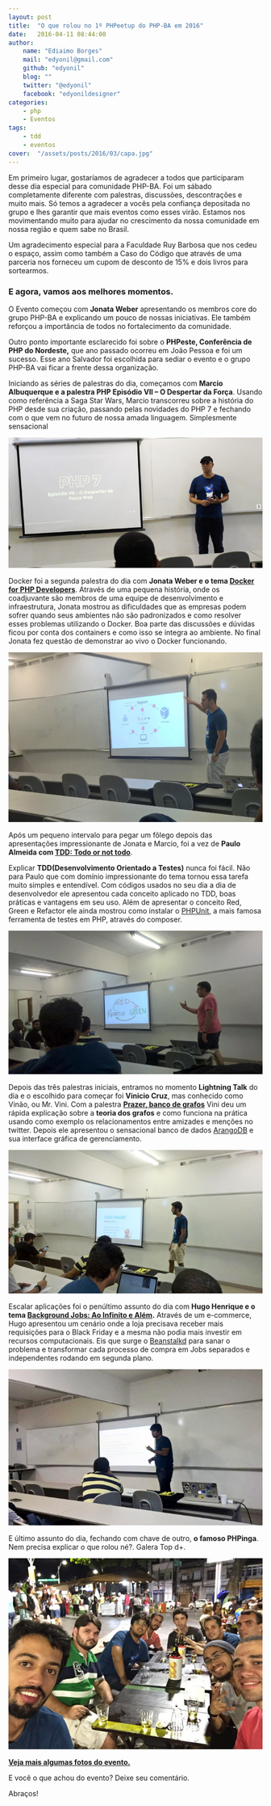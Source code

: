 ```yaml
---
layout: post
title:  "O que rolou no 1º PHPeetup do PHP-BA em 2016"
date:   2016-04-11 08:44:00
author: 
    name: "Ediaimo Borges"
    mail: "edyonil@gmail.com"
    github: "edyonil"
    blog: ""
    twitter: "@edyonil"
    facebook: "edyonildesigner"
categories: 
    - php
    - Eventos
tags: 
    - tdd
    - eventos
cover:  "/assets/posts/2016/03/capa.jpg"
---
```


Em primeiro lugar, gostaríamos de agradecer a todos que participaram desse dia especial para comunidade PHP-BA. Foi um sábado completamente diferente com palestras, discussões, descontrações e muito mais. Só temos a agradecer a vocês pela confiança depositada no grupo e lhes garantir que mais eventos como esses virão. Estamos nos movimentando muito para ajudar no crescimento da nossa comunidade em nossa região e quem sabe no Brasil.

Um agradecimento especial para a Faculdade Ruy Barbosa que nos cedeu o espaço, assim como também a Caso do Código que através de uma parceria nos forneceu um cupom de desconto de 15% e dois livros para sortearmos.

### E agora, vamos aos melhores momentos.

O Evento começou com **Jonata Weber** apresentando os membros core do grupo PHP-BA e explicando um pouco de nossas iniciativas. Ele também reforçou a importância de todos no fortalecimento da comunidade.

Outro ponto importante esclarecido foi sobre o **PHPeste, Conferência de PHP do Nordeste,** que ano passado ocorreu em João Pessoa e foi um sucesso. Esse ano Salvador foi escolhida para sediar o evento e o grupo PHP-BA vai ficar a frente dessa organização.

Iniciando as séries de palestras do dia, começamos com **Marcio Albuquerque e a palestra PHP Episódio VII – O Despertar da Força**. Usando como referência a Saga Star Wars, Marcio transcorreu sobre a história do PHP desde sua criação, passando pelas novidades do PHP 7 e fechando com o que vem no futuro de nossa amada linguagem. Simplesmente sensacional

![Marcio](/assets/posts/2016/03/marcio.jpg)

Docker foi a segunda palestra do dia com **Jonata Weber e o tema [Docker for PHP Developers](https://speakerdeck.com/jonataa/docker-for-php-developers)**. Através de uma pequena história, onde os coadjuvante são membros de uma equipe de desenvolvimento e infraestrutura, Jonata mostrou as dificuldades que as empresas podem sofrer quando seus ambientes não são padronizados e como resolver esses problemas utilizando o Docker. Boa parte das discussões e dúvidas ficou por conta dos containers e como isso se integra ao ambiente. No final Jonata fez questão de demonstrar ao vivo o Docker funcionando.

![Jonata weber](/assets/posts/2016/03/jonata.jpg)

Após um pequeno intervalo para pegar um fôlego depois das apresentações impressionante de Jonata e Marcio, foi a vez de **Paulo Almeida com [TDD: Todo or not todo](https://speakerdeck.com/paulodealmeida/tdd-todo-or-not-todo)**. 

Explicar **TDD(Desenvolvimento Orientado a Testes)** nunca foi fácil. Não para Paulo que com domínio impressionante do tema tornou essa tarefa muito simples e entendível. Com códigos usados no seu dia a dia de desenvolvedor ele apresentou cada conceito aplicado no TDD, boas práticas e vantagens em seu uso. Além de apresentar o conceito Red, Green e Refactor ele ainda mostrou como instalar o [PHPUnit](https://phpunit.de/), a mais famosa ferramenta de testes em PHP, através do composer.

![Paulo](/assets/posts/2016/03/paulo.jpg) 

Depois das três palestras iniciais, entramos no momento **Lightning Talk** do dia e o escolhido para começar foi **Vinicio Cruz**, mas conhecido como Vinão, ou Mr. Vini. Com a palestra **[Prazer, banco de grafos](https://speakerdeck.com/vinaocruz/prazer-banco-de-grafo)** Vini deu um rápida explicação sobre a **teoria dos grafos** e como funciona na prática usando como exemplo os relacionamentos entre amizades e menções no twitter. Depois ele apresentou o sensacional banco de dados [ArangoDB](https://www.arangodb.com/) e sua interface gráfica de gerenciamento.

![Vinicio Cruz](/assets/posts/2016/03/vini.jpg)

Escalar aplicações foi o penúltimo assunto do dia com **Hugo Henrique e o tema [Background Jobs: Ao Infinito e Além](https://speakerdeck.com/hugohenrique/background-jobs-ao-infinito-e-alem).** Através de um e-commerce, Hugo apresentou um cenário onde a loja precisava receber mais requisições para o Black Friday e a mesma não podia mais investir em recursos computacionais. Eis que surge o [Beanstalkd](https://github.com/kr/beanstalkd) para sanar o problema e transformar cada processo de compra em Jobs separados e independentes rodando em segunda plano.

![Hugo](/assets/posts/2016/03/hugo.jpg)

E último assunto do dia, fechando com chave de outro, **o famoso PHPinga**. Nem precisa explicar o que rolou né?. Galera Top d+.

![Phpinga](/assets/posts/2016/03/phpinga.jpg)

**[Veja mais algumas fotos do evento.](https://www.facebook.com/permalink.php?story_fbid=1767827366770273&id=1452159261670420)**

E você o que achou do evento? Deixe seu comentário.

Abraços!
